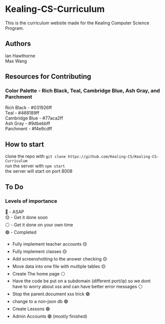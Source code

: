 # Kealing-CS-Curriculum

This is the curriculum website made for the Kealing Computer Science Program.

## Authors

Ian Hawthorne\
Max Wang

## Resources for Contributing

### Color Palette - Rich Black, Teal, Cambridge Blue, Ash Gray, and Parchment

Rich Black - #031926ff  
Teal - #468189ff  
Cambridge Blue - #77aca2ff  
Ash Gray - #9dbebbff  
Parchment - #f4e9cdff  

## How to start

clone the repo with `git clone https://github.com/Kealing-CS/Kealing-CS-Curriculum`  
run the server with `npm start`  
the server will start on port 8008  

## To Do

### Levels of importance

🔴 - ASAP  
🟡 - Get it done soon  
⚪ - Get it done on your own time  
🟢 - Completed  

- Fully implement teacher accounts 🟡
- Fully implement classes 🟡
- Add screenshotting to the answer checking 🟡
- Move data into one file with multiple tables 🟡
- Create The home page ⚪
- Have the code be put on a subdomain (different port/ip) so we dont have to worry about xss and can have better error messages ⚪
- Stop the parent.document xss trick 🟢
- change to a non-json db 🟢
- Create Lessons 🟢
- Admin Accounts 🟢 (mostly finished)
